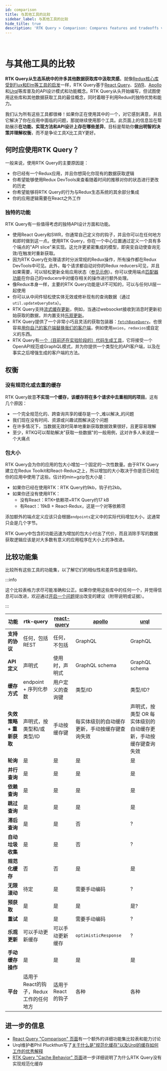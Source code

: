 ```yaml
---
id: comparison
title: 与其他工具的比较
sidebar_label: 与其他工具的比较
hide_title: true
description: 'RTK Query > Comparison: Compares features and tradeoffs vs other similar tools'
---
```


&nbsp;

# 与其他工具的比较

**RTK Query从生态系统中的许多其他数据获取库中汲取灵感**。就像[Redux核心库受到Flux和Elm等工具的启发](https://cn.redux.js.org/understanding/history-and-design/prior-art)一样，RTK Query基于[React Query](https://react-query.tanstack.com/)、[SWR](https://swr.vercel.app/)、[Apollo](https://www.apollographql.com/)和[Urql](https://formidable.com/open-source/urql/)等库普及的API设计模式和功能概念。RTK Query从头开始编写，但试图使用这些库和其他数据获取工具的最佳概念，同时着眼于利用Redux的独特优势和能力。

我们认为所有这些工具都很棒！如果你正在使用其中的一个，对它感到满意，并且它解决了你在应用中面临的问题，那就继续使用那个工具。此页面上的信息旨在帮助展示**在功能、实现方法和API设计上存在哪些差异**。目标是帮助你**做出明智的决策并理解权衡**，而不是争论工具X比工具Y更好。

## 何时应使用RTK Query？

一般来说，使用RTK Query的主要原因是：

- 你已经有一个Redux应用，并且你想简化你现有的数据获取逻辑
- 你希望能够使用Redux DevTools来查看随着时间的推移对你的状态进行更改的历史
- 你希望能够将RTK Query的行为与Redux生态系统的其余部分集成
- 你的应用逻辑需要在React之外工作

### 独特的功能

RTK Query有一些值得考虑的独特API设计方面和功能。

- 使用React Query和SWR，你通常自己定义你的钩子，并且你可以在任何地方和即时做到这一点。使用RTK Query，你在一个中心位置通过定义一个具有多个端点的"API slice"来实现。这允许更紧密集成的模型，即突变自动使查询无效/在触发时重新获取。
- 因为RTK Query在处理请求时分派常规的Redux操作，所有操作都在Redux DevTools中可见。此外，每个请求都自动对你的Redux reducers可见，并且如果需要，可以轻松更新全局应用状态（[参见示例](https://github.com/reduxjs/redux-toolkit/issues/958#issuecomment-809570419)）。你可以使用端点[匹配器功能](./api/created-api/endpoints#matchers)在你自己的reducers中对缓存相关的操作进行额外处理。
- 像Redux本身一样，主要的RTK Query功能是UI不可知的，可以与任何UI层一起使用
- 你可以从中间件轻松使实体无效或修补现有的查询数据（通过`util.updateQueryData`）。
- RTK Query支持[流式缓存更新](./usage/streaming-updates.mdx)，例如，当通过websocket接收到消息时更新初始获取的数据，并内置支持[乐观更新](./usage/manual-cache-updates.mdx#optimistic-updates)。
- RTK Query提供了一个非常小巧且灵活的获取包装器：[`fetchBaseQuery`](./api/fetchBaseQuery.mdx)。也很容易[用你自己的客户端替换我们的客户端](./usage/customizing-queries.mdx)，例如使用`axios`，`redaxios`或自定义的东西。
- RTK Query有[一个（目前还在实验阶段的）代码生成工具](https://github.com/reduxjs/redux-toolkit/tree/master/packages/rtk-query-codegen-openapi)，它将接受一个OpenAPI规范或GraphQL模式，并为你提供一个类型化的API客户端，以及在事实之后增强生成的客户端的方法。

## 权衡

### 没有规范化或去重的缓存

RTK Query故意**不实现一个缓存，该缓存将在多个请求中去重相同的项目**。这有几个原因：

- 一个完全规范化的、跨查询共享的缓存是一个_难以解决_的问题
- 我们现在没有时间、资源或兴趣试图解决这个问题
- 在许多情况下，当数据无效时简单地重新获取数据效果很好，且更容易理解
- 至少，RTKQ可以帮助解决"获取一些数据"的一般用例，这对许多人来说是一个大痛点

### 包大小

RTK Query会为你的应用的包大小增加一个固定的一次性数量。由于RTK Query建立在Redux Toolkit和React-Redux之上，所以增加的大小取决于你是否已经在你的应用中使用了这些。估计的min+gzip包大小是：

- 如果你已经在使用RTK：RTK Query约9kb，钩子约2kb。
- 如果你还没有使用RTK：
  - 没有React：RTK+依赖项+RTK Query约17 kB
  - 有React：19kB + React-Redux，这是一个对等依赖项

添加额外的端点定义应该只会根据`endpoints`定义中的实际代码增加大小，这通常只会是几个字节。

RTK Query中包含的功能迅速为增加的包大小付出了代价，而且消除手写的数据获取逻辑应该是对大多数有意义的应用程序在大小上的净改进。

## 比较功能集

比较所有这些工具的功能集，以了解它们的相似性和差异性是值得的。

:::info

这个比较表格力求尽可能准确和公正。如果你使用这些库中的任何一个，并觉得信息可以改进，欢迎通过[开启一个问题](https://github.com/reduxjs/redux-toolkit/issues/new)提出改变的建议（附带说明或证据）。

:::

| 功能                                  | rtk-query                               | [react-query]            | [apollo]                                                                            | [urql]                                                                                                      |
| -------------------------------------- | --------------------------------------- | ------------------------ | ----------------------------------------------------------------------------------- | ----------------------------------------------------------------------------------------------------------- |
| **支持的协议**                        | 任何，包括REST                          | 任何，不包括              | GraphQL                                                                             | GraphQL                                                                                                     |
| **API定义**                           | 声明式                                  | 使用时，声明式            | GraphQL schema                                                                      | GraphQL schema                                                                                              |
| **缓存方式**                          | endpoint + 序列化参数                   | 用户定义的查询键          | 类型/ID                                                                             | 类型/ID?                                                                                                    |
| **失效策略 + 重新获取**                | 声明式，按类型和/或类型/ID              | 手动按缓存键              | 每实体级别的自动缓存更新，手动按缓存键查询失效                                      | 声明式，按类型 OR 每实体级别的自动缓存更新，手动按缓存键查询失效                                           |
| **轮询**                              | 是                                      | 是                        | 是                                                                                  | 是                                                                                                          |
| **并行查询**                          | 是                                      | 是                        | 是                                                                                  | 是                                                                                                          |
| **依赖查询**                          | 是                                      | 是                        | 是                                                                                  | 是                                                                                                          |
| **跳过查询**                          | 是                                      | 是                        | 是                                                                                  | 是                                                                                                          |
| **滞后查询**                          | 是                                      | 是                        | 否                                                                                  | ?                                                                                                           |
| **自动垃圾收集**                      | 是                                      | 是                        | 否                                                                                  | ?                                                                                                           |
| **规范化缓存**                        | 否                                      | 否                        | 是                                                                                  | 是                                                                                                          |
| **无限滚动**                          | 待定                                    | 是                        | 需要手动编码                                                                        | ?                                                                                                           |
| **预获取**                            | 是                                      | 是                        | 是                                                                                  | 是?                                                                                                         |
| **重试**                              | 是                                      | 是                        | 需要手动编码                                                                        | ?                                                                                                           |
| **乐观更新**                          | 可以手动更新缓存                        | 可以手动更新缓存          | `optimisticResponse`                                                                | ?                                                                                                           |
| **手动缓存操作**                      | 是                                      | 是                        | 是                                                                                  | 是                                                                                                          |
| **平台**                              | 适用于React的钩子，Redux工作的任何地方  | 适用于React的钩子         | 各种                                                                                | 各种                                                                                                        |

[react-query]: https://react-query.tanstack.com/
[apollo]: https://www.apollographql.com/
[urql]: https://formidable.com/open-source/urql/

## 进一步的信息

- [React Query "Comparison" 页面](https://tanstack.com/query/latest/docs/react/comparison)有一个额外的详细功能集比较表和能力讨论
- Urql维护者Phil Pluckthun写了[关于什么是"规范化缓存"以及Urql的缓存如何工作的优秀解释](https://kitten.sh/graphql-normalized-caching)
- [RTK Query "Cache Behavior" 页面](./usage/cache-behavior.mdx#tradeoffs)进一步详细说明了为什么RTK Query没有实现规范化缓存
